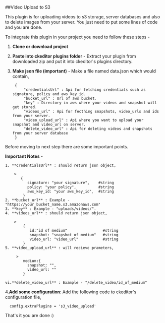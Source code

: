 ##Video Upload to S3

This plugin is for uploading videos to s3 storage, server databases and also to delete images from your server. You just need to put some lines of code and you are done.

To integrate this plugin in your project  you need to follow these steps  -

1. **Clone or download project**
2. **Paste into ckeditor plugins folder** - Extract your plugin from downloaded zip and put it into ckeditor's plugins directory.
3. **Make json file (important)** - Make a file named data.json which would contain,

    >

        {
            "credentialsUrl" : Api for fetching credentials such as signature, policy and aws_key_id.
            "bucket_url" : Url of aws bucket.
            "key" : Directory in aws where your videos and snapshot will get stored.
            "videos_url" : Api for fecthing snapshots, video_urls and ids from your server.
            "video_upload_url" : Api where you want to upload your snapshot and video_url on server.
            "delete_video_url" : Api for deleting videos and snapshots from your server database
        }

 Before moving to next step there are some important points.

   **Important Notes** -

    1. **credentialsUrl** : should return json object,

        >
           {
              signature: "your signature",    #string
              policy: "your policy",          #string
              aws_key_id: "your aws_key_id",  #string
            }
    2. **bucket_url** : Example - "https://your_bucket_name.s3.amazonaws.com"
    3. **key** : Example - "uploads/videos/".
    4. **videos_url** : should return json object,

        >
            {
               id:"id of medium"                #string
               snapshot: "snapshot of medium"   #string
               video_url: "video_url"           #string
            }
    5. **video_upload_url** : will recieve prameters,

         >
            medium:{
              snapshot: "",
              video_url: ""
            }

    vi.**delete_video_url** : Example - "/delete_video/id_of_medium"


  4.**Add some configuration**: Add the following code to ckeditor's configuration file,

      config.extraPlugins = 's3_video_upload'

 That's it you are done :)


